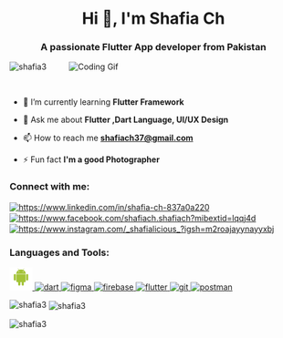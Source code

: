 <h1 align="center">Hi 👋, I'm Shafia Ch</h1>
<h3 align="center">A passionate Flutter App developer from Pakistan</h3>

<img 
align="right" alt="Coding Gif" width="400"
src="https://i.pinimg.com/originals/87/9d/d6/879dd60de473de0e0128a42352c085e7.gif"/>

<p align="left"> <img src="https://komarev.com/ghpvc/?username=shafia3&label=Profile%20views&color=0e75b6&style=flat" alt="shafia3" /> </p>

<p align="left"> <a href="https://twitter.com/" target="blank"><img src="https://img.shields.io/twitter/follow/?logo=twitter&style=for-the-badge" alt="" /></a> </p>

- 🌱 I’m currently learning **Flutter Framework**

- 💬 Ask me about **Flutter ,Dart Language, UI/UX Design**

- 📫 How to reach me **shafiach37@gmail.com**

- ⚡ Fun fact **I'm a good Photographer**

<h3 align="left">Connect with me:</h3>
<p align="left">
<a href="https://linkedin.com/in/https://www.linkedin.com/in/shafia-ch-837a0a220" target="blank"><img align="center" src="https://raw.githubusercontent.com/rahuldkjain/github-profile-readme-generator/master/src/images/icons/Social/linked-in-alt.svg" alt="https://www.linkedin.com/in/shafia-ch-837a0a220" height="30" width="40" /></a>
<a href="https://fb.com/https://www.facebook.com/shafiach.shafiach?mibextid=lqqj4d" target="blank"><img align="center" src="https://raw.githubusercontent.com/rahuldkjain/github-profile-readme-generator/master/src/images/icons/Social/facebook.svg" alt="https://www.facebook.com/shafiach.shafiach?mibextid=lqqj4d" height="30" width="40" /></a>
<a href="https://instagram.com/https://www.instagram.com/_shafialicious_?igsh=m2roajayynayyxbj" target="blank"><img align="center" src="https://raw.githubusercontent.com/rahuldkjain/github-profile-readme-generator/master/src/images/icons/Social/instagram.svg" alt="https://www.instagram.com/_shafialicious_?igsh=m2roajayynayyxbj" height="30" width="40" /></a>
</p>

<h3 align="left">Languages and Tools:</h3>
<p align="left"> <a href="https://developer.android.com" target="_blank" rel="noreferrer"> <img src="https://raw.githubusercontent.com/devicons/devicon/master/icons/android/android-original-wordmark.svg" alt="android" width="40" height="40"/> </a> <a href="https://dart.dev" target="_blank" rel="noreferrer"> <img src="https://www.vectorlogo.zone/logos/dartlang/dartlang-icon.svg" alt="dart" width="40" height="40"/> </a> <a href="https://www.figma.com/" target="_blank" rel="noreferrer"> <img src="https://www.vectorlogo.zone/logos/figma/figma-icon.svg" alt="figma" width="40" height="40"/> </a> <a href="https://firebase.google.com/" target="_blank" rel="noreferrer"> <img src="https://www.vectorlogo.zone/logos/firebase/firebase-icon.svg" alt="firebase" width="40" height="40"/> </a> <a href="https://flutter.dev" target="_blank" rel="noreferrer"> <img src="https://www.vectorlogo.zone/logos/flutterio/flutterio-icon.svg" alt="flutter" width="40" height="40"/> </a> <a href="https://git-scm.com/" target="_blank" rel="noreferrer"> <img src="https://www.vectorlogo.zone/logos/git-scm/git-scm-icon.svg" alt="git" width="40" height="40"/> </a>  <a href="https://postman.com" target="_blank" rel="noreferrer"> <img src="https://www.vectorlogo.zone/logos/getpostman/getpostman-icon.svg" alt="postman" width="40" height="40"/> </a> </p>

<p><img align="left" src="https://github-readme-stats.vercel.app/api/top-langs?username=shafia3&show_icons=true&locale=en&layout=compact" alt="shafia3" /></p>

<p>&nbsp;<img align="center" src="https://github-readme-stats.vercel.app/api?username=shafia3&show_icons=true&locale=en" alt="shafia3" /></p>

<p><img align="center" src="https://github-readme-streak-stats.herokuapp.com/?user=shafia3&" alt="shafia3" /></p>
